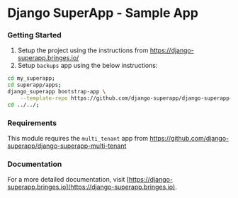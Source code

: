 # Django SuperApp - Sample App
### Getting Started
1. Setup the project using the instructions from https://django-superapp.bringes.io/
2. Setup `backups` app using the below instructions:
```bash
cd my_superapp;
cd superapp/apps;
django_superapp bootstrap-app \
    --template-repo https://github.com/django-superapp/django-superapp-backups ./backups;
cd ../../;
```
### Requirements
This module requires the `multi_tenant` app from https://github.com/django-superapp/django-superapp-multi-tenant

### Documentation
For a more detailed documentation, visit [https://django-superapp.bringes.io](https://django-superapp.bringes.io).
